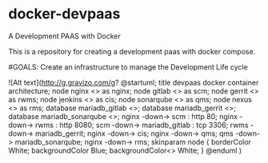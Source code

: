 # docker-devpaas
A Development PAAS with Docker

This is a repository for creating a development paas with docker compose.

#GOALS:
Create an infrastructure to manage the Development Life cycle

![Alt text](http://g.gravizo.com/g?
@startuml;
title devpaas docker container architecture;
node nginx <<docker container>> as nginx;
node gitlab <<docker container>> as scm;
node gerrit <<docker container>> as rwms;
node jenkins <<docker container>> as cis;
node sonarqube <<docker container>> as qms;
node nexus <<docker container>> as rms;
database mariadb_gitlab <<docker container>>;
database mariadb_gerrit <<docker container>>;
database mariadb_sonarqube <<docker container>>;
nginx -down-> scm : http 80;
nginx -down-> rwms : http 8080;
scm -down-> mariadb_gitlab : tcp 3306;
rwms -down-> mariadb_gerrit;
nginx -down-> cis;
nginx -down-> qms;
qms -down-> mariadb_sonarqube;
nginx -down-> rms;
skinparam node {
	borderColor White;
	backgroundColor Blue;
	backgroundColor<<docker container>> White;
}
@enduml
)
